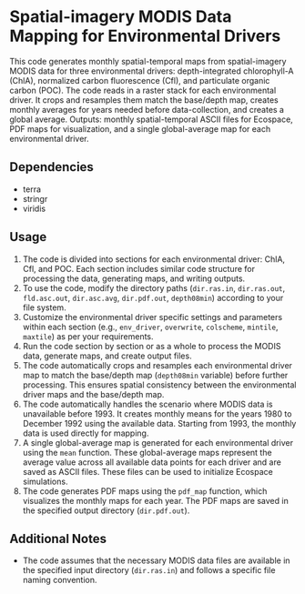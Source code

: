 # Spatial-imagery MODIS Data Mapping for Environmental Drivers

This code generates monthly spatial-temporal maps from spatial-imagery MODIS data for three environmental drivers: depth-integrated chlorophyll-A (ChlA), normalized carbon fluorescence (Cfl), and particulate organic carbon (POC). The code reads in a raster stack for each environmental driver. It crops and resamples them match the base/depth map, creates monthly averages for years needed before data-collection, and creates a global average. Outputs: monthly spatial-temporal ASCII files for Ecospace, PDF maps for visualization, and a single global-average map for each environmental driver. 

## Dependencies
- terra
- stringr
- viridis

## Usage
1. The code is divided into sections for each environmental driver: ChlA, Cfl, and POC. Each section includes similar code structure for processing the data, generating maps, and writing outputs.
2. To use the code, modify the directory paths (`dir.ras.in`, `dir.ras.out`, `fld.asc.out`, `dir.asc.avg`, `dir.pdf.out`, `depth08min`) according to your file system.
3. Customize the environmental driver specific settings and parameters within each section (e.g., `env_driver`, `overwrite`, `colscheme`, `mintile`, `maxtile`) as per your requirements.
4. Run the code section by section or as a whole to process the MODIS data, generate maps, and create output files.
5. The code automatically crops and resamples each environmental driver map to match the base/depth map (`depth08min` variable) before further processing. This ensures spatial consistency between the environmental driver maps and the base/depth map.
6. The code automatically handles the scenario where MODIS data is unavailable before 1993. It creates monthly means for the years 1980 to December 1992 using the available data. Starting from 1993, the monthly data is used directly for mapping.
7. A single global-average map is generated for each environmental driver using the `mean` function. These global-average maps represent the average value across all available data points for each driver and are saved as ASCII files. These files can be used to initialize Ecospace simulations.
8. The code generates PDF maps using the `pdf_map` function, which visualizes the monthly maps for each year. The PDF maps are saved in the specified output directory (`dir.pdf.out`).

## Additional Notes
- The code assumes that the necessary MODIS data files are available in the specified input directory (`dir.ras.in`) and follows a specific file naming convention.


